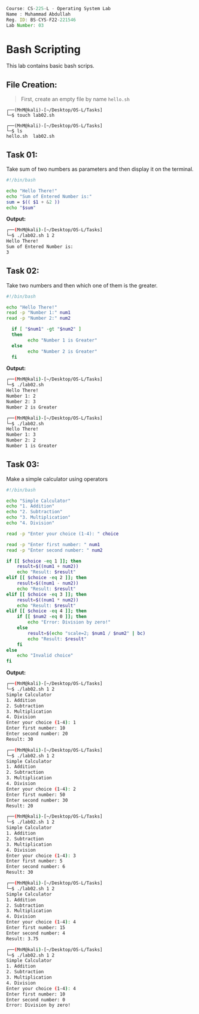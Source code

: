 ```jsx
Course: CS-225-L - Operating System Lab
Name : Muhammad Abdullah
Reg. ID: BS-CYS-F22-221546
Lab Number: 03
```

# Bash Scripting

This lab contains basic bash scrips.

## File Creation:
> First, create an empty file by name `hello.sh`

```console
┌──(MnM@kali)-[~/Desktop/OS-L/Tasks]
└─$ touch lab02.sh

┌──(MnM@kali)-[~/Desktop/OS-L/Tasks]
└─$ ls
hello.sh  lab02.sh
```

## Task 01:

Take sum of two numbers as parameters and then display it on the terminal.

```bash
#!/bin/bash

echo "Hello There!"
echo "Sum of Entered Number is:"
sum = $(( $1 + &2 ))
echo "$sum"
```

**Output:**

```bash
┌──(MnM@kali)-[~/Desktop/OS-L/Tasks]
└─$ ./lab02.sh 1 2
Hello There!
Sum of Entered Number is:
3
```

## Task 02:

Take two numbers and then which one of them is the greater.

```bash
#!/bin/bash

echo "Hello There!"
read -p "Number 1:" num1
read -p "Number 2:" num2

  if [ "$num1" -gt "$num2" ]
  then
        echo "Number 1 is Greater"
  else
        echo "Number 2 is Greater"
  fi
```

**Output:**

```bash
┌──(MnM@kali)-[~/Desktop/OS-L/Tasks]
└─$ ./lab02.sh
Hello There!
Number 1: 2
Number 2: 3
Number 2 is Greater

┌──(MnM@kali)-[~/Desktop/OS-L/Tasks]
└─$ ./lab02.sh
Hello There!
Number 1: 3
Number 2: 2
Number 1 is Greater
```

## Task 03:

Make a simple calculator using operators

```bash
#!/bin/bash

echo "Simple Calculator"
echo "1. Addition"
echo "2. Subtraction"
echo "3. Multiplication"
echo "4. Division"

read -p "Enter your choice (1-4): " choice

read -p "Enter first number: " num1
read -p "Enter second number: " num2

if [[ $choice -eq 1 ]]; then
    result=$((num1 + num2))
    echo "Result: $result"
elif [[ $choice -eq 2 ]]; then
    result=$((num1 - num2))
    echo "Result: $result"
elif [[ $choice -eq 3 ]]; then
    result=$((num1 * num2))
    echo "Result: $result"
elif [[ $choice -eq 4 ]]; then
    if [[ $num2 -eq 0 ]]; then
        echo "Error: Division by zero!"
    else
        result=$(echo "scale=2; $num1 / $num2" | bc)
        echo "Result: $result"
    fi
else
    echo "Invalid choice"
fi

```

**Output:**

```bash
┌──(MnM@kali)-[~/Desktop/OS-L/Tasks]
└─$ ./lab02.sh 1 2
Simple Calculator
1. Addition
2. Subtraction
3. Multiplication
4. Division
Enter your choice (1-4): 1
Enter first number: 10
Enter second number: 20
Result: 30

┌──(MnM@kali)-[~/Desktop/OS-L/Tasks]
└─$ ./lab02.sh 1 2
Simple Calculator
1. Addition
2. Subtraction
3. Multiplication
4. Division
Enter your choice (1-4): 2
Enter first number: 50
Enter second number: 30
Result: 20

┌──(MnM@kali)-[~/Desktop/OS-L/Tasks]
└─$ ./lab02.sh 1 2
Simple Calculator
1. Addition
2. Subtraction
3. Multiplication
4. Division
Enter your choice (1-4): 3
Enter first number: 5
Enter second number: 6
Result: 30

┌──(MnM@kali)-[~/Desktop/OS-L/Tasks]
└─$ ./lab02.sh 1 2
Simple Calculator
1. Addition
2. Subtraction
3. Multiplication
4. Division
Enter your choice (1-4): 4
Enter first number: 15
Enter second number: 4
Result: 3.75

┌──(MnM@kali)-[~/Desktop/OS-L/Tasks]
└─$ ./lab02.sh 1 2
Simple Calculator
1. Addition
2. Subtraction
3. Multiplication
4. Division
Enter your choice (1-4): 4
Enter first number: 10
Enter second number: 0
Error: Division by zero!

```
